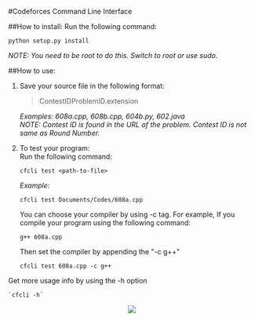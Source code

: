 #Codeforces Command Line Interface

##How to install:
Run the following command:

  `python setup.py install`

 *NOTE: You need to be root to do this. Switch to root or use sudo.*

##How to use:
1. Save your source file in the following format:<br>
    >ContestIDProblemID.extension


    *Examples: 608a.cpp, 608b.cpp, 604b.py, 602.java*<br>
    *NOTE: Contest ID is found in the URL of the problem. Contest ID is not same as Round Number.*

2. To test your program:<br>
    Run the following command:

      `cfcli test <path-to-file>`

   *Example:*

      `cfcli test Documents/Codes/608a.cpp`

    You can choose your compiler by using -c tag. For example, If you compile your program using the following command:

      `g++ 608a.cpp`

    Then set the compiler by appending the "-c g++"

      `cfcli test 608a.cpp -c g++`

Get more usage info by using the -h option

    `cfcli -h`

<p align="center">
<img src="http://i67.tinypic.com/2liu3w9.jpg"/>
</p>
